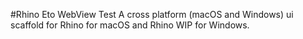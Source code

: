 #Rhino Eto WebView Test
A cross platform (macOS and Windows) ui scaffold for Rhino for macOS and Rhino WIP for Windows.